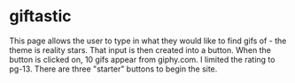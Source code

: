 # giftastic
This page allows the user to type in what they would like to find gifs of - the theme is reality stars.  That input is then created into a button.  When the button is clicked on, 10 gifs appear from giphy.com.  I limited the rating to pg-13.  There are three "starter" buttons to begin the site.
